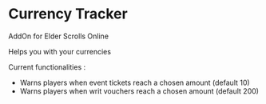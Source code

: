 # Currency Tracker
AddOn for Elder Scrolls Online

Helps you with your currencies

Current functionalities :
  - Warns players when event tickets reach a chosen amount (default 10)
  - Warns players when writ vouchers reach a chosen amount (default 200)
